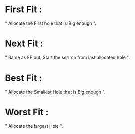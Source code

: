 # First Fit : 
" Allocate the First hole that is Big enough ".
# Next Fit : 
" Same as FF but, Start the search from last allocated hole ".
# Best Fit :
" Allocate the Smallest Hole that is Big enough ".
# Worst Fit :
" Allocate the largest Hole ".
